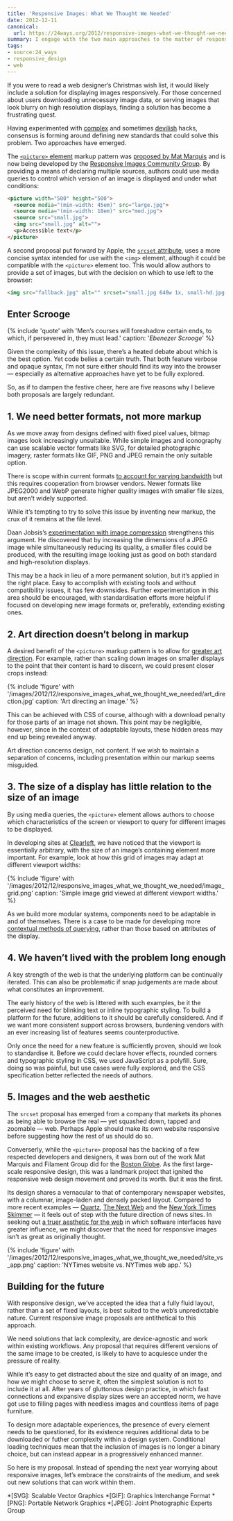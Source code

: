 ```yaml
---
title: 'Responsive Images: What We Thought We Needed'
date: 2012-12-11
canonical:
  url: https://24ways.org/2012/responsive-images-what-we-thought-we-needed/
summary: I engage with the two main approaches to the matter of responsive images and finds them wanting. Could “Bah, humbug!” be a reasonable response to markup excess?
tags:
- source:24_ways
- responsive_design
- web
---
```

If you were to read a web designer’s Christmas wish list, it would likely include a solution for displaying images responsively. For those concerned about users downloading unnecessary image data, or serving images that look blurry on high resolution displays, finding a solution has become a frustrating quest.

Having experimented with [complex][1] and sometimes [devilish][2] hacks, consensus is forming around defining new standards that could solve this problem. Two approaches have emerged.

The [`<picture>` element][3] markup pattern was [proposed by Mat Marquis][4] and is now being developed by the [Responsive Images Community Group][5]. By providing a means of declaring multiple sources, authors could use media queries to control which version of an image is displayed and under what conditions:

```html
<picture width="500" height="500">
  <source media="(min-width: 45em)" src="large.jpg">
  <source media="(min-width: 18em)" src="med.jpg">
  <source src="small.jpg">
  <img src="small.jpg" alt="">
  <p>Accessible text</p>
</picture>
```

A second proposal put forward by Apple, the [`srcset` attribute][6], uses a more concise syntax intended for use with the `<img>` element, although it could be compatible with the `<picture>` element too. This would allow authors to provide a set of images, but with the decision on which to use left to the browser:

```html
<img src="fallback.jpg" alt="" srcset="small.jpg 640w 1x, small-hd.jpg 640w 2x, med.jpg 1x, med-hd.jpg 2x ">
```

## Enter Scrooge

{% include 'quote' with 'Men’s courses will foreshadow certain ends, to which, if persevered in, they must lead.'
  caption: '<cite>Ebenezer Scrooge</cite>'
%}

Given the complexity of this issue, there’s a heated debate about which is the best option. Yet code belies a certain truth. That both feature verbose and opaque syntax, I’m not sure either should find its way into the browser — especially as alternative approaches have yet to be fully explored.

So, as if to dampen the festive cheer, here are five reasons why I believe both proposals are largely redundant.

## 1. We need better formats, not more markup

As we move away from designs defined with fixed pixel values, bitmap images look increasingly unsuitable. While simple images and iconography can use scalable vector formats like SVG, for detailed photographic imagery, raster formats like GIF, PNG and JPEG remain the only suitable option.

There is scope within current formats [to account for varying bandwidth][7] but this requires cooperation from browser vendors. Newer formats like JPEG2000 and WebP generate higher quality images with smaller file sizes, but aren’t widely supported.

While it’s tempting to try to solve this issue by inventing new markup, the crux of it remains at the file level.

Daan Jobsis’s [experimentation with image compression][8] strengthens this argument. He discovered that by increasing the dimensions of a JPEG image while simultaneously reducing its quality, a smaller files could be produced, with the resulting image looking just as good on both standard and high-resolution displays.

This may be a hack in lieu of a more permanent solution, but it’s applied in the right place. Easy to accomplish with existing tools and without compatibility issues, it has few downsides. Further experimentation in this area should be encouraged, with standardisation efforts more helpful if focused on developing new image formats or, preferably, extending existing ones.

## 2. Art direction doesn’t belong in markup

A desired benefit of the `<picture>` markup pattern is to allow for [greater art direction][9]. For example, rather than scaling down images on smaller displays to the point that their content is hard to discern, we could present closer crops instead:

{% include 'figure' with '/images/2012/12/responsive_images_what_we_thought_we_needed/art_direction.jpg'
  caption: 'Art directing an image.'
%}

This can be achieved with CSS of course, although with a download penalty for those parts of an image not shown. This point may be negligible, however, since in the context of adaptable layouts, these hidden areas may end up being revealed anyway.

Art direction concerns design, not content. If we wish to maintain a separation of concerns, including presentation within our markup seems misguided.

## 3. The size of a display has little relation to the size of an image

By using media queries, the `<picture>` element allows authors to choose which characteristics of the screen or viewport to query for different images to be displayed.

In developing sites at [Clearleft][10], we have noticed that the viewport is essentially arbitrary, with the size of an image’s containing element more important. For example, look at how this grid of images may adapt at different viewport widths:

{% include 'figure' with '/images/2012/12/responsive_images_what_we_thought_we_needed/image_grid.png'
  caption: 'Simple image grid viewed at different viewport widths.'
%}

As we build more modular systems, components need to be adaptable in and of themselves. There is a case to be made for developing more [contextual methods of querying][11], rather than those based on attributes of the display.

## 4. We haven’t lived with the problem long enough

A key strength of the web is that the underlying platform can be continually iterated. This can also be problematic if snap judgements are made about what constitutes an improvement.

The early history of the web is littered with such examples, be it the perceived need for blinking text or inline typographic styling. To build a platform for the future, additions to it should be carefully considered. And if we want more consistent support across browsers, burdening vendors with an ever increasing list of features seems counterproductive.

Only once the need for a new feature is sufficiently proven, should we look to standardise it. Before we could declare hover effects, rounded corners and typographic styling in CSS, we used JavaScript as a polyfill. Sure, doing so was painful, but use cases were fully explored, and the CSS specification better reflected the needs of authors.

## 5. Images and the web aesthetic

The `srcset` proposal has emerged from a company that markets its phones as being able to browse the real — yet squashed down, tapped and zoomable — web. Perhaps Apple should make its own website responsive before suggesting how the rest of us should do so.

Converserly, while the `<picture>` proposal has the backing of a few respected developers and designers, it was born out of the work Mat Marquis and Filament Group did for the [Boston Globe](http://bostonglobe.com/). As the first large-scale responsive design, this was a landmark project that ignited the responsive web design movement and proved its worth. But it was the first.

Its design shares a vernacular to that of contemporary newspaper websites, with a columnar, image-laden and densely packed layout. Compared to more recent examples — [Quartz][12], [The Next Web][13] and the [New York Times Skimmer][14] — it feels out of step with the future direction of news sites. In seeking out [a truer aesthetic for the web][15] in which software interfaces have greater influence, we might discover that the need for responsive images isn’t as great as originally thought.

{% include 'figure' with '/images/2012/12/responsive_images_what_we_thought_we_needed/site_vs_app.png'
  caption: 'NYTimes website vs. NYTimes web app.'
%}

## Building for the future

With responsive design, we’ve accepted the idea that a fully fluid layout, rather than a set of fixed layouts, is best suited to the web’s unpredictable nature. Current responsive image proposals are antithetical to this approach.

We need solutions that lack complexity, are device-agnostic and work within existing workflows. Any proposal that requires different versions of the same image to be created, is likely to have to acquiesce under the pressure of reality.

While it’s easy to get distracted about the size and quality of an image, and how we might choose to serve it, often the simplest solution is not to include it at all. After years of gluttonous design practice, in which fast connections and expansive display sizes were an accepted norm, we have got use to filling pages with needless images and countless items of page furniture.

To design more adaptable experiences, the presence of every element needs to be questioned, for its existence requires additional data to be downloaded or futher complexity within a design system. Conditional loading techniques mean that the inclusion of images is no longer a binary choice, but can instead appear in a progressively enhanced manner.

So here is my proposal. Instead of spending the next year worrying about responsive images, let’s embrace the constraints of the medium, and seek out new solutions that can work within them.

[1]: https://24ways.org/2011/adaptive-images-for-responsive-designs/
[2]: https://24ways.org/2011/adaptive-images-for-responsive-designs-again/
[3]: http://picture.responsiveimages.org/
[4]: http://www.alistapart.com/articles/responsive-images-how-they-almost-worked-and-what-we-need
[5]: http://responsiveimages.org/
[6]: http://dev.w3.org/html5/srcset/
[7]: http://blog.yoav.ws/2012/05/Responsive-image-format
[8]: http://blog.netvlies.nl/design-interactie/retina-revolution/
[9]: http://blog.cloudfour.com/a-framework-for-discussing-responsive-images-solutions/
[10]: https://clearleft.com/
[11]: http://blog.andyhume.net/responsive-containers/
[12]: http://qz.com/
[13]: http://thenextweb.com/
[14]: http://nytimes.com/skimmer/
[15]: http://www.alistapart.com/articles/the-web-aesthetic/

*[SVG]: Scalable Vector Graphics
*[GIF]: Graphics Interchange Format
*[PNG]: Portable Network Graphics
*[JPEG]: Joint Photographic Experts Group
